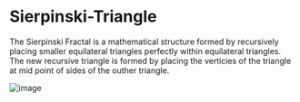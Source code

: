 # Sierpinski-Triangle
 The Sierpinski Fractal is a mathematical structure formed by recursively placing smaller equilateral triangles perfectly within equilateral triangles.
 The new recursive triangle is formed by placing the verticies of the triangle at mid point of sides of the outher triangle.

![image](https://user-images.githubusercontent.com/84562594/200485107-96eb851f-fa09-48ca-b1c4-d987ab15886a.png)
